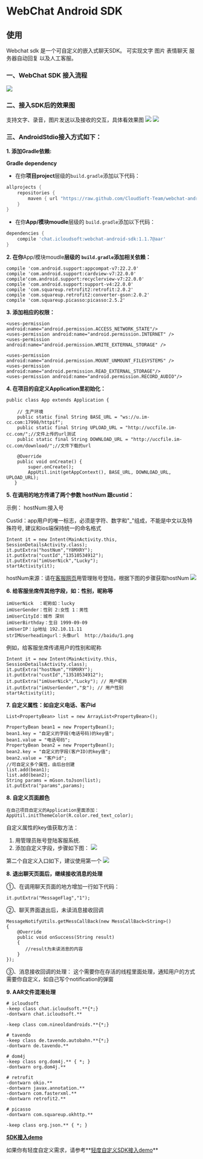 # WebChat Android SDK


使用
-----
Webchat sdk 是一个可自定义的嵌入式聊天SDK。
可实现文字 图片 表情聊天 服务器自动回复 以及人工客服。
### 一、WebChat SDK 接入流程
![](image/接入流程图.png)

### 二、接入SDK后的效果图
支持文字、录音，图片发送以及接收的交互，具体看效果图
![](image/演示图.png)
![](image/演示图2.png)

### 三、AndroidStdio接入方式如下：

**1. 添加Gradle依赖:**

**Gradle dependency**

  -  在你**项目project**层级的`build.gradle`添加以下代码：

```gradle
allprojects {
	repositories {
		maven { url "https://raw.github.com/CloudSoft-Team/webchat-android-sdk/master" }
	}
}
```
  -  在你**App/模块moudle**层级的 `build.gradle`添加以下代码：

```gradle
dependencies {
	compile 'chat.icloudsoft:webchat-android-sdk:1.1.7@aar'
}
```


**2. 在你**App/模块moudle**层级的 `build.gradle`添加相关依赖：**

```
compile 'com.android.support:appcompat-v7:22.2.0'
compile 'com.android.support:cardview-v7:22.0.0'
compile'com.android.support:recyclerview-v7:22.0.0'
compile 'com.android.support:support-v4:22.0.0'
compile 'com.squareup.retrofit2:retrofit:2.0.2'
compile 'com.squareup.retrofit2:converter-gson:2.0.2'
compile 'com.squareup.picasso:picasso:2.5.2'
```

**3. 添加相应的权限：**

```
<uses-permission android:name="android.permission.ACCESS_NETWORK_STATE"/>
<uses-permission android:name="android.permission.INTERNET" />
<uses-permission android:name="android.permission.WRITE_EXTERNAL_STORAGE" />

<uses-permission android:name="android.permission.MOUNT_UNMOUNT_FILESYSTEMS" />
<uses-permission android:name="android.permission.READ_EXTERNAL_STORAGE"/>
<uses-permission android:name="android.permission.RECORD_AUDIO"/>
```

**4. 在项目的自定义Application里初始化：**

```
public class App extends Application {

    // 生产环境
    public static final String BASE_URL = "ws://u.im-cc.com:17998/httpif";
    public static final String UPLOAD_URL = "http://uccfile.im-cc.com/";//文件上传的url测试
    public static final String DOWNLOAD_URL = "http://uccfile.im-cc.com/download/";//文件下载的url

    @Override
    public void onCreate() {
        super.onCreate();
        AppUtil.init(getAppContext(), BASE_URL, DOWNLOAD_URL, UPLOAD_URL);
   } 
```

**5. 在调用的地方传递了两个参数 hostNum 跟custid：**

示例：
hostNum:接入号

Custid：app用户的唯一标志，必须是字符、数字和"_"组成，不能是中文以及特殊符号, 建议和ios端保持统一的命名格式
```
Intent it = new Intent(MainActivity.this, SessionDetailsActivity.class);
it.putExtra("hostNum","Y8MXRY");
it.putExtra("custId","13510534912");
it.putExtra("imUserNick","Lucky");
startActivity(it);
```
hostNum来源：请在[客服网页](http://u.im-cc.com)用管理账号登陆，根据下图的步骤获取hostNum
![](image/新增wechat号.png)

**6. 给客服坐席传其他字段，如：性别，昵称等**

```
imUserNick  ：昵称如：lucky
imUserGender：性别 2:女性 1：男性
imUserCityId：城市 深圳
imUserBirthday：生日 1999-09-09
imUserIP：ip地址 192.10.11.11
strIMUserheadimgurl：头像url  http://baidu/1.png

```
例如，给客服坐席传递用户的性别和昵称
```
Intent it = new Intent(MainActivity.this, SessionDetailsActivity.class);
it.putExtra("hostNum","Y8MXRY");
it.putExtra("custId","13510534912");
it.putExtra("imUserNick","Lucky"); // 用户昵称
it.putExtra("imUserGender","女"); // 用户性别
startActivity(it);
```

**7. 自定义属性：如自定义电话、客户id**

```
List<PropertyBean> list = new ArrayList<PropertyBean>();

PropertyBean bean1 = new PropertyBean();
bean1.key = "自定义的字段(电话号码)的key值";
bean1.value = "电话号码";
PropertyBean bean2 = new PropertyBean();
bean2.key = "自定义的字段(客户ID)的key值";
bean2.value = "客户id";
//可自定义多个属性，由后台创建
list.add(bean1);
list.add(bean2);
String params = mGson.toJson(list);
it.putExtra("params",params);

```
**8. 自定义页面颜色**
```
在自己项目自定义的Application里面添加：
AppUtil.initThemeColor(R.color.red_text_color);
```
自定义属性的key值获取方法：
 1. 用管理员账号登陆客服系统.
 2. 添加自定义字段，步骤如下图：
 ![](image/自定义字段2.png)

 第二个自定义入口如下，建议使用第一个
![](image/自定义字段.png)

**8. 退出聊天页面后，继续接收消息的处理**

①、在调用聊天页面的地方增加一行如下代码：
```
it.putExtra("MessageFlag","1");
```
②、聊天界面退出后，未读消息接收回调
```
MessageNotifyUtils.getMessCallBack(new MessCallBack<String>()
{
    @Override
    public void onSuccess(String result)
    {
       //result为未读消息的内容
    }
});
```
③、消息接收回调的处理：
这个需要你在存活的线程里面处理，通知用户的方式需要你自定义，如自己写个notification的弹窗

**9. AAR文件混淆处理**

```
# icloudsoft
-keep class chat.icloudsoft.**{*;}
-dontwarn chat.icloudsoft.**

-keep class com.nineoldandroids.**{*;}

# tavendo
-keep class de.tavendo.autobahn.**{*;}
-dontwarn de.tavendo.**

# dom4j
-keep class org.dom4j.** { *; }
-dontwarn org.dom4j.**

# retrofit
-dontwarn okio.**
-dontwarn javax.annotation.**
-dontwarn com.fasterxml.**
-dontwarn retrofit2.**

# picasso
-dontwarn com.squareup.okhttp.**

-keep class org.json.** { *; }
```

**[SDK接入demo](https://github.com/CloudSoft-Team/webchat-android-demo)**

如果你有轻度自定义需求，请参考**[轻度自定义SDK接入demo](https://github.com/CloudSoft-Team/webchat-android-custom)**
